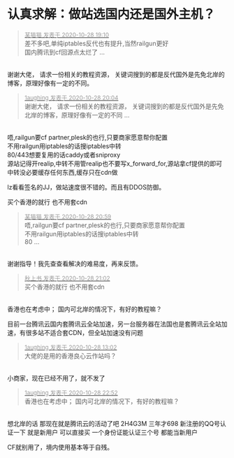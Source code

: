 # 认真求解：做站选国内还是国外主机？


<div class="quote"><blockquote><font size="2"><a href="https://www.hostloc.com/forum.php?mod=redirect&amp;goto=findpost&amp;pid=9365712&amp;ptid=759220" target="_blank"><font color="#999999">某猫猫 发表于 2020-10-28 19:10</font></a></font><br />
差不多吧,单纯iptables反代也有提升,当然railgun更好<br />
国内腾讯到cf回源点太烂了 ...</blockquote></div><br />
谢谢大佬， 请求一份相关的教程资源， 关键词搜到的都是反代国外是先免北岸的博客，原理好像有一定的不同。

<div class="quote"><blockquote><font size="2"><a href="https://www.hostloc.com/forum.php?mod=redirect&amp;goto=findpost&amp;pid=9365932&amp;ptid=759220" target="_blank"><font color="#999999">1aughing 发表于 2020-10-28 20:04</font></a></font><br />
谢谢大佬， 请求一份相关的教程资源， 关键词搜到的都是反代国外是先免北岸的博客，原理好像有一定的不同 ...</blockquote></div><br />
唔,railgun要cf partner,plesk的也行,只要商家愿意帮你配置<br />
不用railgun用iptables的话搜iptables中转<br />
80/443想要复用的话caddy或者sniproxy<br />
源站记得开realip,中转不用管realip也不要写x_forward_for,源站拿cf提供的即可<br />
中转没必要缓存任何东西,缓存只在cdn做

lz看看签名的JJ，做站速度很不错的。而且有DDOS防御。

买个香港的就行 也不用套cdn

<div class="quote"><blockquote><font size="2"><a href="https://www.hostloc.com/forum.php?mod=redirect&amp;goto=findpost&amp;pid=9366181&amp;ptid=759220" target="_blank"><font color="#999999">某猫猫 发表于 2020-10-28 20:59</font></a></font><br />
唔,railgun要cf partner,plesk的也行,只要商家愿意帮你配置<br />
不用railgun用iptables的话搜iptables中转<br />
80 ...</blockquote></div><br />
谢谢指导！我先查查看解决的难易度，再来反馈。

<div class="quote"><blockquote><font size="2"><a href="https://www.hostloc.com/forum.php?mod=redirect&amp;goto=findpost&amp;pid=9366210&amp;ptid=759220" target="_blank"><font color="#999999">秋上书 发表于 2020-10-28 21:02</font></a></font><br />
买个香港的就行 也不用套cdn</blockquote></div><br />
香港也在考虑中； 国内可北岸的情况下，有好的教程嘛？ 

目前一台腾讯云国内套腾讯云全站加速，另一台服务器在法国也是套腾讯云全站加速，有很多站不适合套CDN，但全站加速没有问题<img id="aimg_XUWa5" onclick="zoom(this, this.src, 0, 0, 0)" class="zoom" src="https://cdn.jsdelivr.net/gh/hishis/forum-master/public/images/patch.gif" onmouseover="img_onmouseoverfunc(this)" onload="thumbImg(this)" border="0" alt="" />

<div class="quote"><blockquote><font size="2"><a href="https://www.hostloc.com/forum.php?mod=redirect&amp;goto=findpost&amp;pid=9363576&amp;ptid=759220" target="_blank"><font color="#999999">1aughing 发表于 2020-10-28 13:02</font></a></font><br />
大佬的是用的香港良心云作站吗？</blockquote></div><br />
小商家，现在已经不用了，就不发了

<div class="quote"><blockquote><font size="2"><a href="https://www.hostloc.com/forum.php?mod=redirect&amp;goto=findpost&amp;pid=9366721&amp;ptid=759220" target="_blank"><font color="#999999">1aughing 发表于 2020-10-28 22:52</font></a></font><br />
香港也在考虑中； 国内可北岸的情况下，有好的教程嘛？</blockquote></div><br />
想北岸的话 那现在就是腾讯云的活动了吧 2H4G3M 三年才698 新注册的QQ号认证一下 就是新用户 可以直接买 一个身份证能认证三个号 都能当新用户

CF就别用了，境内使用基本等于自残。
